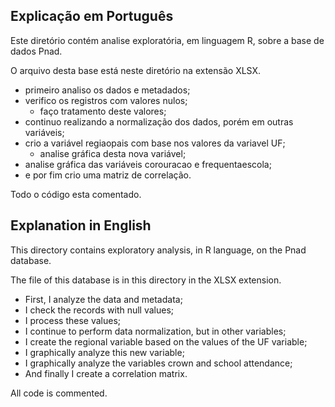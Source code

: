 ## Explicação em Português

Este diretório contém analise exploratória, em linguagem R, sobre a base de dados Pnad.

O arquivo desta base está neste diretório na extensão XLSX.

 - primeiro analiso os dados e metadados;
 - verifico os registros com valores nulos;
   - faço tratamento deste valores;
 - continuo realizando a normalização dos dados, porém em outras variáveis;
 - crio a variável regiaopais com base nos valores da variavel UF;
   - analise gráfica desta nova variável;
 - analise gráfica das variáveis corouracao e frequentaescola;
 - e por fim crio uma matriz de correlação.

Todo o código esta comentado.


## Explanation in English

This directory contains exploratory analysis, in R language, on the Pnad database.

The file of this database is in this directory in the XLSX extension.

  - First, I analyze the data and metadata;
  - I check the records with null values;
   - I process these values;
  - I continue to perform data normalization, but in other variables;
  - I create the regional variable based on the values ​​of the UF variable;
   - I graphically analyze this new variable;
 - I graphically analyze the variables crown and school attendance;
 - And finally I create a correlation matrix.

All code is commented.
